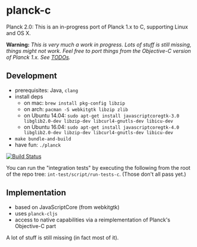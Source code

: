 # planck-c

Planck 2.0: This is an in-progress port of Planck 1.x to C, supporting Linux and OS X.

**Warning:** *This is very much a work in progress.  Lots of stuff is still missing, things might not work.  Feel free to port things from the Objective-C version of Planck 1.x. See [TODOs](https://github.com/mfikes/planck/wiki/Planck-C-TODOs).*

## Development

- prerequisites: Java, `clang`
- install deps
    - on mac: `brew install pkg-config libzip`
    - on arch: `pacman -S webkitgtk libzip zlib`
    - on Ubuntu 14.04: `sudo apt-get install javascriptcoregtk-3.0 libglib2.0-dev libzip-dev libcurl4-gnutls-dev libicu-dev`
    - on Ubuntu 16.04: `sudo apt-get install javascriptcoregtk-4.0 libglib2.0-dev libzip-dev libcurl4-gnutls-dev libicu-dev`
- `make bundle-and-build`
- have fun: `./planck`

[![Build Status](https://travis-ci.org/mfikes/planck.svg?branch=master)](https://travis-ci.org/mfikes/planck)

You can run the "integration tests" by executing the following from the root of the repo tree: `int-test/script/run-tests-c`. (Those don't all pass yet.)

## Implementation

- based on JavaScriptCore (from webkitgtk)
- uses `planck-cljs`
- access to native capabilities via a reimplementation of
    Planck's Objective-C part

A lot of stuff is still missing (in fact most of it).
